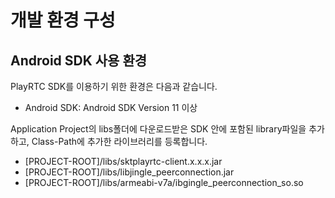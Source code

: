 # 개발 환경 구성

## Android  SDK  사용 환경

PlayRTC SDK를 이용하기 위한 환경은 다음과 같습니다.

- Android SDK: Android SDK Version 11 이상

Application Project의 libs폴더에 다운로드받은 SDK 안에 포함된 library파일을 추가하고, Class-Path에 추가한 라이브러리를 등록합니다.

- [PROJECT-ROOT]/libs/sktplayrtc-client.x.x.x.jar
- [PROJECT-ROOT]/libs/libjingle_peerconnection.jar
- [PROJECT-ROOT]/libs/armeabi-v7a/ibgingle_peerconnection_so.so
